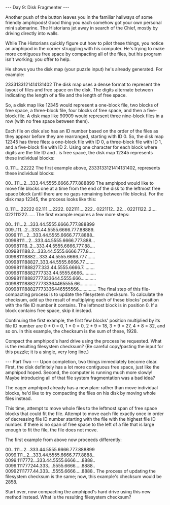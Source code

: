 --- Day 9: Disk Fragmenter ---

Another push of the button leaves you in the familiar hallways of some friendly
amphipods! Good thing you each somehow got your own personal mini submarine. The
Historians jet away in search of the Chief, mostly by driving directly into
walls.

While The Historians quickly figure out how to pilot these things, you notice an
amphipod in the corner struggling with his computer. He's trying to make more
contiguous free space by compacting all of the files, but his program isn't
working; you offer to help.

He shows you the disk map (your puzzle input) he's already generated. For
example:

2333133121414131402
The disk map uses a dense format to represent the layout of files and free space
on the disk. The digits alternate between indicating the length of a file and
the length of free space.

So, a disk map like 12345 would represent a one-block file, two blocks of free
space, a three-block file, four blocks of free space, and then a five-block
file. A disk map like 90909 would represent three nine-block files in a row
(with no free space between them).

Each file on disk also has an ID number based on the order of the files as they
appear before they are rearranged, starting with ID 0. So, the disk map 12345
has three files: a one-block file with ID 0, a three-block file with ID 1, and a
five-block file with ID 2. Using one character for each block where digits are
the file ID and . is free space, the disk map 12345 represents these individual
blocks:

0..111....22222
The first example above, 2333133121414131402, represents these individual blocks:

00...111...2...333.44.5555.6666.777.888899
The amphipod would like to move file blocks one at a time from the end of the
disk to the leftmost free space block (until there are no gaps remaining between
file blocks). For the disk map 12345, the process looks like this:

0..111....22222
02.111....2222.
022111....222..
0221112...22...
02211122..2....
022111222......
The first example requires a few more steps:

00...111...2...333.44.5555.6666.777.888899
009..111...2...333.44.5555.6666.777.88889.
0099.111...2...333.44.5555.6666.777.8888..
00998111...2...333.44.5555.6666.777.888...
009981118..2...333.44.5555.6666.777.88....
0099811188.2...333.44.5555.6666.777.8.....
009981118882...333.44.5555.6666.777.......
0099811188827..333.44.5555.6666.77........
00998111888277.333.44.5555.6666.7.........
009981118882777333.44.5555.6666...........
009981118882777333644.5555.666............
00998111888277733364465555.66.............
0099811188827773336446555566..............
The final step of this file-compacting process is to update the filesystem
checksum. To calculate the checksum, add up the result of multiplying each of
these blocks' position with the file ID number it contains. The leftmost block
is in position 0. If a block contains free space, skip it instead.

Continuing the first example, the first few blocks' position multiplied by its
file ID number are 0 * 0 = 0, 1 * 0 = 0, 2 * 9 = 18, 3 * 9 = 27, 4 * 8 = 32, and
so on. In this example, the checksum is the sum of these, 1928.

Compact the amphipod's hard drive using the process he requested. What is the
resulting filesystem checksum? (Be careful copy/pasting the input for this
puzzle; it is a single, very long line.)

--- Part Two ---
Upon completion, two things immediately become clear. First, the disk definitely
has a lot more contiguous free space, just like the amphipod hoped. Second, the
computer is running much more slowly! Maybe introducing all of that file system
fragmentation was a bad idea?

The eager amphipod already has a new plan: rather than move individual blocks,
he'd like to try compacting the files on his disk by moving whole files instead.

This time, attempt to move whole files to the leftmost span of free space blocks
that could fit the file. Attempt to move each file exactly once in order of
decreasing file ID number starting with the file with the highest file ID
number. If there is no span of free space to the left of a file that is large
enough to fit the file, the file does not move.

The first example from above now proceeds differently:

00...111...2...333.44.5555.6666.777.888899
0099.111...2...333.44.5555.6666.777.8888..
0099.1117772...333.44.5555.6666.....8888..
0099.111777244.333....5555.6666.....8888..
00992111777.44.333....5555.6666.....8888..
The process of updating the filesystem checksum is the same; now, this example's
checksum would be 2858.

Start over, now compacting the amphipod's hard drive using this new method
instead. What is the resulting filesystem checksum?
